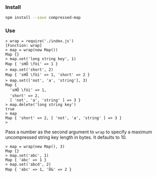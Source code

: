 ### Install

```sh
npm install --save compressed-map
```

### Use

```node
> wrap = require('./index.js')
[Function: wrap]
> map = wrap(new Map())
Map {}
> map.set('long string key', 1)
Map { 'sHÕ \fòì' => 1 }
> map.set('short', 2)
Map { 'sHÕ \fòì' => 1, 'short' => 2 }
> map.set(['not', 'a', 'string'], 3)
Map {
  'sHÕ \fòì' => 1,
  'short' => 2,
  [ 'not', 'a', 'string' ] => 3 }
> map.delete('long string key')
true
> map
Map { 'short' => 2, [ 'not', 'a', 'string' ] => 3 }
>
```

Pass a number as the second argument to `wrap` to specify a maximum uncompressed string key length in bytes. It defaults to 10.

```node
> map = wrap(new Map(), 3)
Map {}
> map.set('abc', 1)
Map { 'abc' => 1 }
> map.set('abcd', 2)
Map { 'abc' => 1, 'Ô&' => 2 }
```
